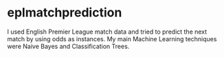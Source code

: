 # eplmatchprediction
I used English Premier League match data and tried to predict the next match by using odds as instances.
My main Machine Learning techniques were Naive Bayes and Classification Trees.
